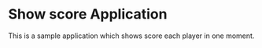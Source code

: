 # Show score Application

This is a sample application which shows score each player in one moment.
